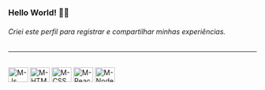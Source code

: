 ### Hello World! 🤘🏼 
###### Criei este perfil para registrar e compartilhar minhas experiências.

---------------------------------------------------------------------
<div style="display: inline_block"><br>
  <img align="center" alt="M-Js" height="30" width="40" src="https://cdn.jsdelivr.net/gh/devicons/devicon/icons/javascript/javascript-plain.svg">
  <img align="center" alt="M-HTML" height="30" width="40" src="https://cdn.jsdelivr.net/gh/devicons/devicon/icons/html5/html5-plain.svg">
  <img align="center" alt="M-CSS" height="30" width="40" src="https://cdn.jsdelivr.net/gh/devicons/devicon/icons/css3/css3-plain.svg">
  <img align="center" alt="M-React" height="30" width="40" src="https://cdn.jsdelivr.net/gh/devicons/devicon/icons/react/react-original.svg">
  <img align="center" alt="M-Node" height="30" width="40" src="https://cdn.jsdelivr.net/gh/devicons/devicon/icons/nodejs/nodejs-original.svg">
</div>
  
  
